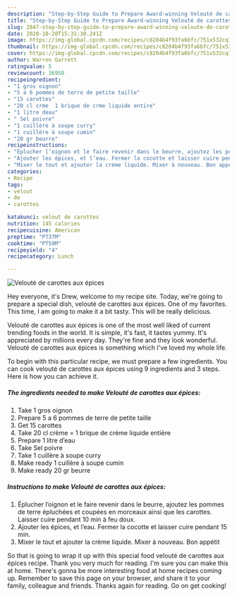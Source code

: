 ```yaml
---
description: "Step-by-Step Guide to Prepare Award-winning Velouté de carottes aux épices"
title: "Step-by-Step Guide to Prepare Award-winning Velouté de carottes aux épices"
slug: 2847-step-by-step-guide-to-prepare-award-winning-veloute-de-carottes-aux-epices
date: 2020-10-20T15:31:30.241Z
image: https://img-global.cpcdn.com/recipes/c8204b4f93fa6bfc/751x532cq70/veloute-de-carottes-aux-epices-photo-principale-de-la-recette.jpg
thumbnail: https://img-global.cpcdn.com/recipes/c8204b4f93fa6bfc/751x532cq70/veloute-de-carottes-aux-epices-photo-principale-de-la-recette.jpg
cover: https://img-global.cpcdn.com/recipes/c8204b4f93fa6bfc/751x532cq70/veloute-de-carottes-aux-epices-photo-principale-de-la-recette.jpg
author: Warren Garrett
ratingvalue: 5
reviewcount: 36950
recipeingredient:
- "1 gros oignon"
- "5 a 6 pommes de terre de petite taille"
- "15 carottes"
- "20 cl crme  1 brique de crme liquide entire"
- "1 litre deau"
- " Sel poivre"
- "1 cuillère à soupe curry"
- "1 cuillère à soupe cumin"
- "20 gr beurre"
recipeinstructions:
- "Éplucher l’oignon et le faire revenir dans le beurre, ajoutez les pommes de terre épluchées et coupées en morceaux ainsi que les carottes. Laisser cuire pendant 10 min à feu doux."
- "Ajouter les épices, et l’eau. Fermer la cocotte et laisser cuire pendant 15 min."
- "Mixer le tout et ajouter la crème liquide. Mixer à nouveau. Bon appétit"
categories:
- Recipe
tags:
- velout
- de
- carottes

katakunci: velout de carottes 
nutrition: 145 calories
recipecuisine: American
preptime: "PT37M"
cooktime: "PT59M"
recipeyield: "4"
recipecategory: Lunch

---
```



![Velouté de carottes aux épices](https://img-global.cpcdn.com/recipes/c8204b4f93fa6bfc/751x532cq70/veloute-de-carottes-aux-epices-photo-principale-de-la-recette.jpg)

Hey everyone, it's Drew, welcome to my recipe site. Today, we're going to prepare a special dish, velouté de carottes aux épices. One of my favorites. This time, I am going to make it a bit tasty. This will be really delicious.



Velouté de carottes aux épices is one of the most well liked of current trending foods in the world. It is simple, it's fast, it tastes yummy. It's appreciated by millions every day. They're fine and they look wonderful. Velouté de carottes aux épices is something which I've loved my whole life.


To begin with this particular recipe, we must prepare a few ingredients. You can cook velouté de carottes aux épices using 9 ingredients and 3 steps. Here is how you can achieve it.

<!--inarticleads1-->

##### The ingredients needed to make Velouté de carottes aux épices:

1. Take 1 gros oignon
1. Prepare 5 a 6 pommes de terre de petite taille
1. Get 15 carottes
1. Take 20 cl crème = 1 brique de crème liquide entière
1. Prepare 1 litre d’eau
1. Take  Sel poivre
1. Take 1 cuillère à soupe curry
1. Make ready 1 cuillère à soupe cumin
1. Make ready 20 gr beurre




<!--inarticleads2-->

##### Instructions to make Velouté de carottes aux épices:

1. Éplucher l’oignon et le faire revenir dans le beurre, ajoutez les pommes de terre épluchées et coupées en morceaux ainsi que les carottes. Laisser cuire pendant 10 min à feu doux.
1. Ajouter les épices, et l’eau. Fermer la cocotte et laisser cuire pendant 15 min.
1. Mixer le tout et ajouter la crème liquide. Mixer à nouveau. Bon appétit




So that is going to wrap it up with this special food velouté de carottes aux épices recipe. Thank you very much for reading. I'm sure you can make this at home. There's gonna be more interesting food at home recipes coming up. Remember to save this page on your browser, and share it to your family, colleague and friends. Thanks again for reading. Go on get cooking!
